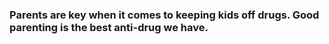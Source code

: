 ### Parents are key when it comes to keeping kids off drugs. Good parenting is the best anti-drug we have.